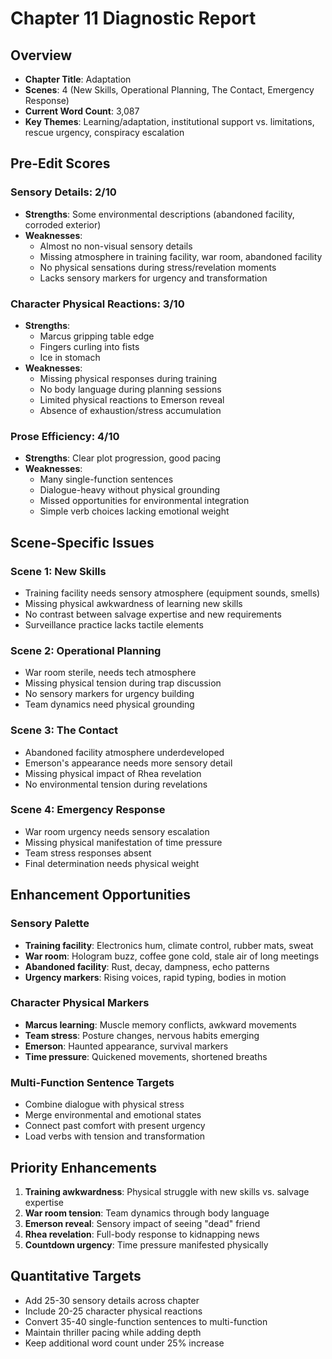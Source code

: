 # Chapter 11 Diagnostic Report

## Overview
- **Chapter Title**: Adaptation
- **Scenes**: 4 (New Skills, Operational Planning, The Contact, Emergency Response)
- **Current Word Count**: 3,087
- **Key Themes**: Learning/adaptation, institutional support vs. limitations, rescue urgency, conspiracy escalation

## Pre-Edit Scores

### Sensory Details: 2/10
- **Strengths**: Some environmental descriptions (abandoned facility, corroded exterior)
- **Weaknesses**: 
  - Almost no non-visual sensory details
  - Missing atmosphere in training facility, war room, abandoned facility
  - No physical sensations during stress/revelation moments
  - Lacks sensory markers for urgency and transformation

### Character Physical Reactions: 3/10
- **Strengths**: 
  - Marcus gripping table edge
  - Fingers curling into fists
  - Ice in stomach
- **Weaknesses**:
  - Missing physical responses during training
  - No body language during planning sessions
  - Limited physical reactions to Emerson reveal
  - Absence of exhaustion/stress accumulation

### Prose Efficiency: 4/10
- **Strengths**: Clear plot progression, good pacing
- **Weaknesses**:
  - Many single-function sentences
  - Dialogue-heavy without physical grounding
  - Missed opportunities for environmental integration
  - Simple verb choices lacking emotional weight

## Scene-Specific Issues

### Scene 1: New Skills
- Training facility needs sensory atmosphere (equipment sounds, smells)
- Missing physical awkwardness of learning new skills
- No contrast between salvage expertise and new requirements
- Surveillance practice lacks tactile elements

### Scene 2: Operational Planning
- War room sterile, needs tech atmosphere
- Missing physical tension during trap discussion
- No sensory markers for urgency building
- Team dynamics need physical grounding

### Scene 3: The Contact
- Abandoned facility atmosphere underdeveloped
- Emerson's appearance needs more sensory detail
- Missing physical impact of Rhea revelation
- No environmental tension during revelations

### Scene 4: Emergency Response
- War room urgency needs sensory escalation
- Missing physical manifestation of time pressure
- Team stress responses absent
- Final determination needs physical weight

## Enhancement Opportunities

### Sensory Palette
- **Training facility**: Electronics hum, climate control, rubber mats, sweat
- **War room**: Hologram buzz, coffee gone cold, stale air of long meetings
- **Abandoned facility**: Rust, decay, dampness, echo patterns
- **Urgency markers**: Rising voices, rapid typing, bodies in motion

### Character Physical Markers
- **Marcus learning**: Muscle memory conflicts, awkward movements
- **Team stress**: Posture changes, nervous habits emerging
- **Emerson**: Haunted appearance, survival markers
- **Time pressure**: Quickened movements, shortened breaths

### Multi-Function Sentence Targets
- Combine dialogue with physical stress
- Merge environmental and emotional states
- Connect past comfort with present urgency
- Load verbs with tension and transformation

## Priority Enhancements

1. **Training awkwardness**: Physical struggle with new skills vs. salvage expertise
2. **War room tension**: Team dynamics through body language
3. **Emerson reveal**: Sensory impact of seeing "dead" friend
4. **Rhea revelation**: Full-body response to kidnapping news
5. **Countdown urgency**: Time pressure manifested physically

## Quantitative Targets
- Add 25-30 sensory details across chapter
- Include 20-25 character physical reactions
- Convert 35-40 single-function sentences to multi-function
- Maintain thriller pacing while adding depth
- Keep additional word count under 25% increase